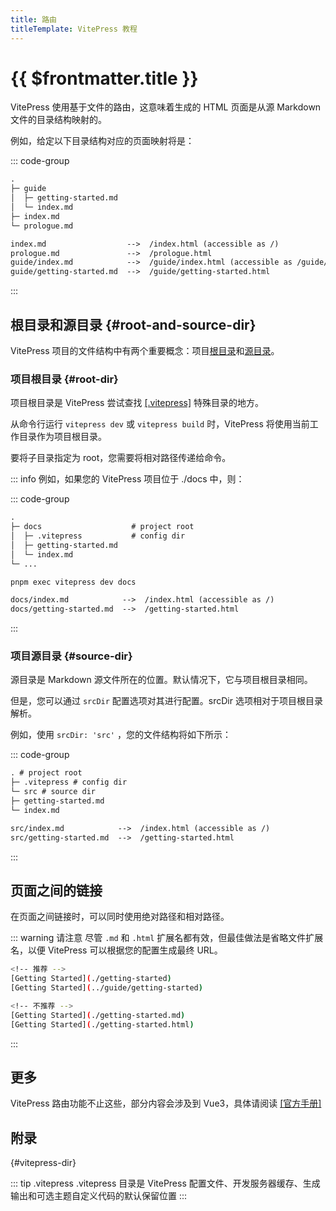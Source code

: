 ```yaml
---
title: 路由
titleTemplate: VitePress 教程
---
```


# {{ $frontmatter.title }}

VitePress 使用基于文件的路由，这意味着生成的 HTML 页面是从源 Markdown 文件的目录结构映射的。

例如，给定以下目录结构对应的页面映射将是：

::: code-group

```txt [源码结构]
.
├─ guide
│  ├─ getting-started.md
│  └─ index.md
├─ index.md
└─ prologue.md
```

```txt [生成页面映射]
index.md                  -->  /index.html (accessible as /)
prologue.md               -->  /prologue.html
guide/index.md            -->  /guide/index.html (accessible as /guide/)
guide/getting-started.md  -->  /guide/getting-started.html
```

:::

## 根目录和源目录 {#root-and-source-dir}

VitePress 项目的文件结构中有两个重要概念：项目[根目录](#root-dir)和[源目录](#source-dir)。

### 项目根目录 {#root-dir}

项目根目录是 VitePress 尝试查找 [[.vitepress]](#vitepress-dir) 特殊目录的地方。

从命令行运行 `vitepress dev` 或 `vitepress build` 时，VitePress 将使用当前工作目录作为项目根目录。

要将子目录指定为 root，您需要将相对路径传递给命令。

::: info 例如，如果您的 VitePress 项目位于 ./docs 中，则：

::: code-group

```txt [目录结构]
.
├─ docs                    # project root
│  ├─ .vitepress           # config dir
│  ├─ getting-started.md
│  └─ index.md
└─ ...

```

```bash [运行]
pnpm exec vitepress dev docs
```

```txt [生成页面映射]
docs/index.md            -->  /index.html (accessible as /)
docs/getting-started.md  -->  /getting-started.html
```

:::

### 项目源目录 {#source-dir}

源目录是 Markdown 源文件所在的位置。默认情况下，它与项目根目录相同。

但是，您可以通过 `srcDir` 配置选项对其进行配置。srcDir 选项相对于项目根目录解析。

例如，使用 `srcDir: 'src'` ，您的文件结构将如下所示：

::: code-group

```txt [目录结构]
. # project root
├─ .vitepress # config dir
└─ src # source dir
├─ getting-started.md
└─ index.md

```

```txt [生成页面映射]
src/index.md            -->  /index.html (accessible as /)
src/getting-started.md  -->  /getting-started.html
```

:::

## 页面之间的链接

在页面之间链接时，可以同时使用绝对路径和相对路径。

::: warning 请注意
尽管 `.md` 和 `.html` 扩展名都有效，但最佳做法是省略文件扩展名，以便 VitePress 可以根据您的配置生成最终 URL。

```bash
<!-- 推荐 -->
[Getting Started](./getting-started)
[Getting Started](../guide/getting-started)

<!-- 不推荐 -->
[Getting Started](./getting-started.md)
[Getting Started](./getting-started.html)
```

:::

## 更多

VitePress 路由功能不止这些，部分内容会涉及到 Vue3，具体请阅读 [[官方手册]](https://vitepress.dev/guide/routing)

## 附录

{#vitepress-dir}

::: tip .vitepress
.vitepress 目录是 VitePress 配置文件、开发服务器缓存、生成输出和可选主题自定义代码的默认保留位置
:::

